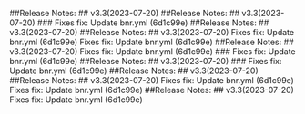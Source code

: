 ##Release Notes: ## v3.3(2023-07-20) ##Release Notes: ## v3.3(2023-07-20) ### Fixes fix: Update bnr.yml (6d1c99e) ##Release Notes: ## v3.3(2023-07-20) ##Release Notes: ## v3.3(2023-07-20) Fixes fix: Update bnr.yml (6d1c99e) Fixes fix: Update bnr.yml (6d1c99e) ##Release Notes: ## v3.3(2023-07-20) Fixes fix: Update bnr.yml (6d1c99e) ### Fixes fix: Update bnr.yml (6d1c99e) ##Release Notes: ## v3.3(2023-07-20) ### Fixes fix: Update bnr.yml (6d1c99e) ##Release Notes: ## v3.3(2023-07-20) ##Release Notes: ## v3.3(2023-07-20) Fixes fix: Update bnr.yml (6d1c99e) Fixes fix: Update bnr.yml (6d1c99e) ##Release Notes: ## v3.3(2023-07-20) Fixes fix: Update bnr.yml (6d1c99e)
